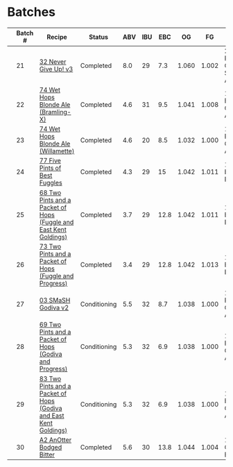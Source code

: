 # Batches

|   | Batch # | Recipe | Status | ABV | IBU | EBC | OG | FG | BJCP Style | Type |
|---|---------|--------|--------|-----|-----|-----|----|----|------------|------|
| ![32v3](../recipes/32_Never_Give_Up/32_Never_Give_Up.jpeg) | 21 | [32 Never Give Up! v3](batch_21/README.md)| Completed | 8.0 | 29 | 7.3 | 1.060 | 1.002 | 25C Belgian Golden Strong Ale | All Grain |
| ![74v2](../recipes/74_Wet_Hops_Blonde_Ale/74_Wet_Hops_Blonde_Ale_Bramling-X.jpeg) | 22 | [74 Wet Hops Blonde Ale (Bramling-X)](batch_22/README.md) | Completed | 4.6 | 31 | 9.5 | 1.041 | 1.008 | 12A British Golden Ale | All Grain |
| ![74v2](../recipes/74_Wet_Hops_Blonde_Ale/74_Wet_Hops_Blonde_Ale_Willamette.jpeg) | 23 | [74 Wet Hops Blonde Ale (Willamette)](batch_23/README.md) | Completed | 4.6 | 20 | 8.5 | 1.032 | 1.000 | 12A British Golden Ale | All Grain |
| ![77](../recipes/77_Five_Pints_of_Best_Fuggles/77_Five_Pints_of_Best_Fuggles.jpeg)  | 24 | [77 Five Pints of Best Fuggles](batch_24/README.md) | Completed | 4.3 | 29 | 15 | 1.042 | 1.011 | 11B Best Bitter | All Grain |
| ![68](../recipes/68_Two_Pints_and_a_Packet_of_Hops_Fuggle_and_East_Kent_Goldings/68_Two_Pints_and_a_Packet_of_Hops_Fuggle_and_East_Kent_Goldings.jpeg) | 25 | [68 Two Pints and a Packet of Hops (Fuggle and East Kent Goldings)](batch_25/README.md)| Completed | 3.7 | 29 | 12.8 | 1.042 | 1.011 | 11B Best Bitter | All Grain |
| ![73](../recipes/73_Two_Pints_and_a_Packet_of_Hops_Fuggle_and_Progress/73_Two_Pints_and_a_Packet_of_Hops_Fuggle_and_Progress.jpeg) | 26 | [73 Two Pints and a Packet of Hops (Fuggle and Progress)](batch_26/README.md)| Completed | 3.4 | 29 | 12.8 | 1.042 | 1.013 | 11B Best Bitter | All Grain |
| ![03v2](../recipes/03_SMaSH_Godiva/03_SMaSH_Godiva.jpeg) | 27 | [03 SMaSH Godiva v2](batch_27/README.md)| Conditioning | 5.5 | 32 | 8.7 | 1.038 | 1.000 | 12A British Golden Ale | All Grain |
| ![69](../recipes/69_Two_Pints_and_a_Packet_of_Hops_Godiva_and_Progress/69_Two_Pints_and_a_Packet_of_Hops_Godiva_and_Progress.jpeg) | 28 | [69 Two Pints and a Packet of Hops (Godiva and Progress)](batch_28/README.md)| Conditioning | 5.3 | 32 | 6.9 | 1.038 | 1.000 | 12A British Golden Ale | All Grain |
| ![83](../recipes/83_Two_Pints_and_a_Packet_of_Hops_Godiva_and_East_Kent_Goldings/83_Two_Pints_and_a_Packet_of_Hops_Godiva_and_East_Kent_Goldings.jpeg) | 29 | [83 Two Pints and a Packet of Hops (Godiva and East Kent Goldings)](batch_29/README.md)| Conditioning | 5.3 | 32 | 6.9 | 1.038 | 1.000 | 12A British Golden Ale | All Grain |
| ![A2](../recipes/A2_AnOtter_Bodged_Bitter/A2_AnOtter_Bodged_Bitter.jpeg) | 30 | [A2 AnOtter Bodged Bitter]()| Completed | 5.6 | 30 | 13.8 | 1.044 | 1.004 | 11A Ordinary Bitter | All Grain |
